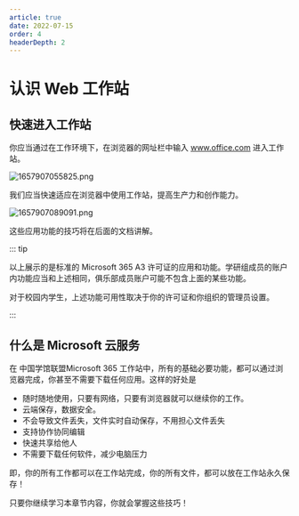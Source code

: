 ```yaml
---
article: true
date: 2022-07-15
order: 4
headerDepth: 2
---
```


# 认识 Web 工作站

## 快速进入工作站

你应当通过在工作环境下，在浏览器的网址栏中输入 www.office.com 进入工作站。

![1657907055825.png](https://static-file.zxg.red/2022/07/16/8c730bd21e4df.png)

我们应当快速适应在浏览器中使用工作站，提高生产力和创作能力。

![1657907089091.png](https://static-file.zxg.red/2022/07/16/024d5431208ab.png)

这些应用功能的技巧将在后面的文档讲解。

::: tip

以上展示的是标准的 Microsoft 365 A3 许可证的应用和功能。学研组成员的账户内功能应当和上述相同，俱乐部成员账户可能不包含上面的某些功能。

对于校园内学生，上述功能可用性取决于你的许可证和你组织的管理员设置。

::: 

## 什么是 Microsoft 云服务

在 中国学馆联盟Microsoft 365 工作站中，所有的基础必要功能，都可以通过浏览器完成，你甚至不需要下载任何应用。这样的好处是

- 随时随地使用，只要有网络，只要有浏览器就可以继续你的工作。
- 云端保存，数据安全。
- 不会导致文件丢失，文件实时自动保存，不用担心文件丢失
- 支持协作协同编辑
- 快速共享给他人
- 不需要下载任何软件，减少电脑压力

即，你的所有工作都可以在工作站完成，你的所有文件，都可以放在工作站永久保存！

只要你继续学习本章节内容，你就会掌握这些技巧！